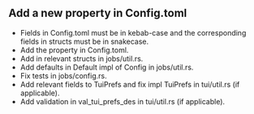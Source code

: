 ## Add a new property in Config.toml

- Fields in Config.toml must be in kebab-case and the corresponding fields in structs must be in snakecase.
- Add the property in Config.toml.
- Add in relevant structs in jobs/util.rs.
- Add defaults in Default impl of Config in jobs/util.rs.
- Fix tests in jobs/config.rs.
- Add relevant fields to TuiPrefs and fix impl TuiPrefs in tui/util.rs (if applicable).
- Add validation in val_tui_prefs_des in tui/util.rs (if applicable).
